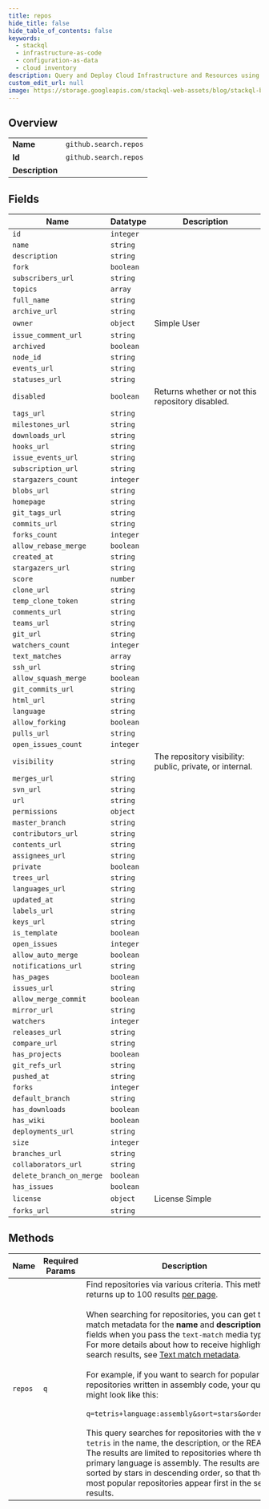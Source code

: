 ```yaml
---
title: repos
hide_title: false
hide_table_of_contents: false
keywords:
  - stackql
  - infrastructure-as-code
  - configuration-as-data
  - cloud inventory
description: Query and Deploy Cloud Infrastructure and Resources using SQL
custom_edit_url: null
image: https://storage.googleapis.com/stackql-web-assets/blog/stackql-blog-post-featured-image.png
---
```

  
    

## Overview
<table><tbody>
<tr><td><b>Name</b></td><td><code>github.search.repos</code></td></tr>
<tr><td><b>Id</b></td><td><code>github.search.repos</code></td></tr>
<tr><td><b>Description</b></td><td></td></tr>
</tbody></table>

## Fields
| Name | Datatype | Description |
| ---- | -------- | ----------- |
| `id` | `integer` |  |
| `name` | `string` |  |
| `description` | `string` |  |
| `fork` | `boolean` |  |
| `subscribers_url` | `string` |  |
| `topics` | `array` |  |
| `full_name` | `string` |  |
| `archive_url` | `string` |  |
| `owner` | `object` | Simple User |
| `issue_comment_url` | `string` |  |
| `archived` | `boolean` |  |
| `node_id` | `string` |  |
| `events_url` | `string` |  |
| `statuses_url` | `string` |  |
| `disabled` | `boolean` | Returns whether or not this repository disabled. |
| `tags_url` | `string` |  |
| `milestones_url` | `string` |  |
| `downloads_url` | `string` |  |
| `hooks_url` | `string` |  |
| `issue_events_url` | `string` |  |
| `subscription_url` | `string` |  |
| `stargazers_count` | `integer` |  |
| `blobs_url` | `string` |  |
| `homepage` | `string` |  |
| `git_tags_url` | `string` |  |
| `commits_url` | `string` |  |
| `forks_count` | `integer` |  |
| `allow_rebase_merge` | `boolean` |  |
| `created_at` | `string` |  |
| `stargazers_url` | `string` |  |
| `score` | `number` |  |
| `clone_url` | `string` |  |
| `temp_clone_token` | `string` |  |
| `comments_url` | `string` |  |
| `teams_url` | `string` |  |
| `git_url` | `string` |  |
| `watchers_count` | `integer` |  |
| `text_matches` | `array` |  |
| `ssh_url` | `string` |  |
| `allow_squash_merge` | `boolean` |  |
| `git_commits_url` | `string` |  |
| `html_url` | `string` |  |
| `language` | `string` |  |
| `allow_forking` | `boolean` |  |
| `pulls_url` | `string` |  |
| `open_issues_count` | `integer` |  |
| `visibility` | `string` | The repository visibility: public, private, or internal. |
| `merges_url` | `string` |  |
| `svn_url` | `string` |  |
| `url` | `string` |  |
| `permissions` | `object` |  |
| `master_branch` | `string` |  |
| `contributors_url` | `string` |  |
| `contents_url` | `string` |  |
| `assignees_url` | `string` |  |
| `private` | `boolean` |  |
| `trees_url` | `string` |  |
| `languages_url` | `string` |  |
| `updated_at` | `string` |  |
| `labels_url` | `string` |  |
| `keys_url` | `string` |  |
| `is_template` | `boolean` |  |
| `open_issues` | `integer` |  |
| `allow_auto_merge` | `boolean` |  |
| `notifications_url` | `string` |  |
| `has_pages` | `boolean` |  |
| `issues_url` | `string` |  |
| `allow_merge_commit` | `boolean` |  |
| `mirror_url` | `string` |  |
| `watchers` | `integer` |  |
| `releases_url` | `string` |  |
| `compare_url` | `string` |  |
| `has_projects` | `boolean` |  |
| `git_refs_url` | `string` |  |
| `pushed_at` | `string` |  |
| `forks` | `integer` |  |
| `default_branch` | `string` |  |
| `has_downloads` | `boolean` |  |
| `has_wiki` | `boolean` |  |
| `deployments_url` | `string` |  |
| `size` | `integer` |  |
| `branches_url` | `string` |  |
| `collaborators_url` | `string` |  |
| `delete_branch_on_merge` | `boolean` |  |
| `has_issues` | `boolean` |  |
| `license` | `object` | License Simple |
| `forks_url` | `string` |  |
## Methods
| Name | Required Params | Description | Accessible by |
| ---- | --------------- | ----------- | ------------- |
| `repos` | `q` | Find repositories via various criteria. This method returns up to 100 results [per page](https://docs.github.com/rest/overview/resources-in-the-rest-api#pagination).<br /><br />When searching for repositories, you can get text match metadata for the **name** and **description** fields when you pass the `text-match` media type. For more details about how to receive highlighted search results, see [Text match metadata](https://docs.github.com/rest/reference/search#text-match-metadata).<br /><br />For example, if you want to search for popular Tetris repositories written in assembly code, your query might look like this:<br /><br />`q=tetris+language:assembly&sort=stars&order=desc`<br /><br />This query searches for repositories with the word `tetris` in the name, the description, or the README. The results are limited to repositories where the primary language is assembly. The results are sorted by stars in descending order, so that the most popular repositories appear first in the search results. | SELECT |
